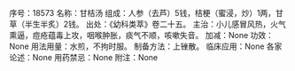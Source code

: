 序号：18573
名称：甘桔汤
组成：人参（去芦）5钱，桔梗（蜜浸，炒）1两，甘草（半生半炙）2钱。
出处：《幼科类萃》卷二十五。
主治：小儿感冒风热，火气熏逼，痘疮蕴毒上攻，咽喉肿胀，痰气不顺，咳嗽失音。
加减：None
功效：None
用法用量：水煎，不拘时服。
制备方法：上锉散。
临床应用：None
各家论述：None
用药禁忌：None
附注：None
